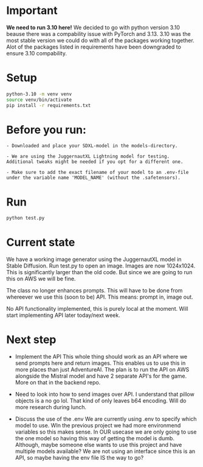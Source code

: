 # Important
**We need to run 3.10 here!**
We decided to go with python version 3.10 beause there was a compability issue with PyTorch and 3.13.
3.10 was the most stable version we could do with all of the packages working together.
Alot of the packages listed in requirements have been downgraded to ensure 3.10 compability.

# Setup
```bash
python-3.10 -m venv venv
source venv/bin/activate
pip install -r requirements.txt
```
# Before you run:
```
- Downloaded and place your SDXL-model in the models-directory.

- We are using the JuggernautXL Lightning model for testing.
Additional tweaks might be needed if you opt for a different one.

- Make sure to add the exact filename of your model to an .env-file under the variable name 'MODEL_NAME' (without the .safetensors).
```

# Run
```bash
python test.py
```

# Current state
We have a working image generator using the JuggernautXL model in Stable Diffusion. Run test.py to open an image.
Images are now 1024x1024. This is significantly larger than the old code.
But since we are going to run this on AWS we will be fine.

The class no longer enhances prompts. This will have to be done from whereever we use this (soon to be) API.
This means: prompt in, image out.

No API functionality implemented, this is purely local at the moment.
Will start implementing API later today/next week.

# Next step
- Implement the API
This whole thing should work as an API where we send prompts here and return images.
This enables us to use this in more places than just AdventureAI.
The plan is to run the API on AWS alongside the Mistral model and have 2 separate API's for the game. More on that in the backend repo.

- Need to look into how to send images over API.
I understand that pillow objects is a no go lol.
That kind of only leaves b64 encoding. Will do more research during lunch.

- Discuss the use of the .env
We are currently using .env to specify which model to use.
WIn the previous project we had more environmend variables so this makes sense.
In OUR usecase we are only going to use the one model so having this way of getting the model is dumb.
Although, maybe someone else wants to use this project and have multiple models available?
We are not using an interface since this is an API, so maybe having the env file IS the way to go?
